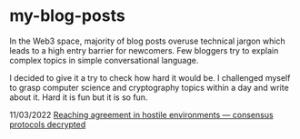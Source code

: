 # my-blog-posts

In the Web3 space, majority of blog posts overuse technical jargon which leads to a high entry barrier for newcomers. Few bloggers try to explain complex topics in simple conversational language.

I decided to give it a try to check how hard it would be. I challenged myself to grasp computer science and cryptography topics within a day and write about it. Hard it is fun but it is so fun. 


11/03/2022 [Reaching agreement in hostile environments — consensus protocols decrypted](https://medium.com/@andynk/reaching-agreement-in-hostile-environments-consensus-protocols-decrypted-dab798500c79)
